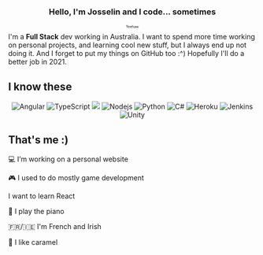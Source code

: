 <h3 align="center">Hello, I'm Josselin and I code... sometimes</h3>
<p style="font-size: 7px" align="center">
Yeehaw
</p>
I'm a <b>Full Stack</b> dev working in Australia.
I want to spend more time working on personal projects, and learning cool new stuff, but I always end up not doing it. And I forget to put my things on GitHub too :^)
Hopefully I'll do a better job in 2021.

<h2>I know these</h2>
<p align="center">
    <img alt="Angular" src="https://img.shields.io/badge/-Angular%20-%23DD0031.svg?&style=flat-square&logo=angular&logoColor=white"/>
    <img alt="TypeScript" src="https://img.shields.io/badge/-TypeScript-007ACC?style=flat-square&logo=typescript&logoColor=white" />
    <img src="https://img.shields.io/badge/SASS%20-hotpink.svg?&style=flat-square&logo=SASS&logoColor=white"/>
    <img alt="Nodejs" src="https://img.shields.io/badge/-Nodejs-43853d?style=flat-square&logo=Node.js&logoColor=white" />
    <img alt="Python" src="https://img.shields.io/badge/-Python-F9A03C?style=flat-square&logo=python&logoColor=white" />
    <img alt="C#" src="https://img.shields.io/badge/-C%23%20-%23007ACF.svg?&style=flat-square&logo=c-sharp&logoColor=white"/>
    <img alt="Heroku" src="https://img.shields.io/badge/-Heroku%20-%23430098.svg?&style=flat-square&logo=heroku&logoColor=white"/>
    <img alt="Jenkins" src="https://img.shields.io/badge/-Jenkins%20-%232C5263.svg?&style=flat-square&logo=jenkins&logoColor=white"/>
    <img alt="Unity" src="https://img.shields.io/badge/-Unity%20-%23000000.svg?&style=flat-square&logo=unity&logoColor=white"/>
</p>

<h2> That's me :)</h2>
<p>💻 I’m working on a personal website</p>
<p>🎮 I used to do mostly game development</p>
<p>I want to learn React</p>
<p>🎹 I play the piano</p>
<p>🇫🇷/🇮🇪 I'm French and Irish</p>
<p>🍴 I like caramel</p>
